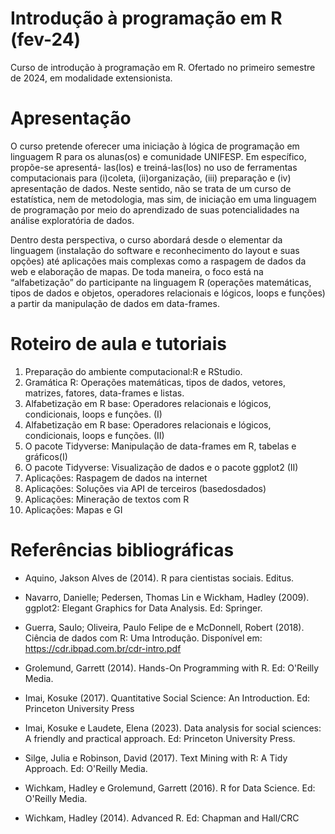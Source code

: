 # Introdução à programação em R (fev-24)
Curso de introdução à programação em R. Ofertado no primeiro semestre de 2024, em modalidade extensionista.

# Apresentação
O curso pretende oferecer uma iniciação à lógica de programação em linguagem R para os alunas(os) e comunidade UNIFESP. Em específico, propõe-se apresentá- las(los) e treiná-las(los) no uso de ferramentas computacionais para (i)coleta, (ii)organização, (iii) preparação e (iv) apresentação de dados. Neste sentido, não se trata de um curso de estatística, nem de metodologia, mas sim, de iniciação em uma linguagem de programação por meio do aprendizado de suas potencialidades na análise exploratória de dados.

Dentro desta perspectiva, o curso abordará desde o elementar da linguagem (instalação do software e reconhecimento do layout e suas opções) até aplicações mais complexas como a raspagem de dados da web e elaboração de mapas. De toda maneira, o foco está na “alfabetização” do participante na linguagem R (operações matemáticas, tipos de dados e objetos, operadores relacionais e lógicos, loops e funções) a partir da manipulação de dados em data-frames.

# Roteiro de aula e tutoriais
1. Preparação do ambiente computacional:R e RStudio.
2. Gramática R: Operações matemáticas, tipos de dados, vetores, matrizes, fatores,
data-frames e listas.
3. Alfabetização em R base: Operadores relacionais e lógicos, condicionais, loops e
funções. (I)
4. Alfabetização em R base: Operadores relacionais e lógicos, condicionais, loops e
funções. (II)
5. O pacote Tidyverse: Manipulação de data-frames em R, tabelas e gráficos(I)
6. O pacote Tidyverse: Visualização de dados e o pacote ggplot2 (II)
7. Aplicações: Raspagem de dados na internet
8. Aplicações: Soluções via API de terceiros (basedosdados)
9. Aplicações: Mineração de textos com R
10. Aplicações: Mapas e GI

# Referências bibliográficas

* Aquino, Jakson Alves de (2014). R para cientistas sociais. Editus.

* Navarro, Danielle; Pedersen, Thomas Lin e Wickham, Hadley (2009). ggplot2: Elegant Graphics for Data Analysis. Ed: Springer.

* Guerra, Saulo; Oliveira, Paulo Felipe de e McDonnell, Robert (2018). Ciência de
dados com R: Uma Introdução. Disponível em: https://cdr.ibpad.com.br/cdr-intro.pdf

* Grolemund, Garrett (2014). Hands-On Programming with R. Ed: O'Reilly Media.

* Imai, Kosuke (2017). Quantitative Social Science: An Introduction. Ed: Princeton University Press

* Imai, Kosuke e Laudete, Elena (2023). Data analysis for social sciences: A friendly and practical approach. Ed: Princeton University Press.

* Silge, Julia e Robinson, David (2017). Text Mining with R: A Tidy Approach. Ed: O'Reilly Media.

* Wichkam, Hadley e Grolemund, Garrett (2016). R for Data Science. Ed: O'Reilly Media.

* Wichkam, Hadley (2014). Advanced R. Ed: Chapman and Hall/CRC
